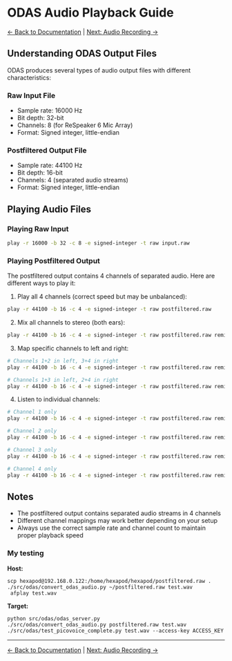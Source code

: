 # ODAS Audio Playback Guide

[← Back to Documentation](../README.md) | [Next: Audio Recording →](audio_recording.md)

## Understanding ODAS Output Files

ODAS produces several types of audio output files with different characteristics:

### Raw Input File
- Sample rate: 16000 Hz
- Bit depth: 32-bit
- Channels: 8 (for ReSpeaker 6 Mic Array)
- Format: Signed integer, little-endian

### Postfiltered Output File
- Sample rate: 44100 Hz
- Bit depth: 16-bit
- Channels: 4 (separated audio streams)
- Format: Signed integer, little-endian

## Playing Audio Files

### Playing Raw Input
```bash
play -r 16000 -b 32 -c 8 -e signed-integer -t raw input.raw
```

### Playing Postfiltered Output

The postfiltered output contains 4 channels of separated audio. Here are different ways to play it:

1. Play all 4 channels (correct speed but may be unbalanced):
```bash
play -r 44100 -b 16 -c 4 -e signed-integer -t raw postfiltered.raw
```

2. Mix all channels to stereo (both ears):
```bash
play -r 44100 -b 16 -c 4 -e signed-integer -t raw postfiltered.raw remix 1,2,3,4 1,2,3,4
```

3. Map specific channels to left and right:
```bash
# Channels 1+2 in left, 3+4 in right
play -r 44100 -b 16 -c 4 -e signed-integer -t raw postfiltered.raw remix 1,2 3,4

# Channels 1+3 in left, 2+4 in right
play -r 44100 -b 16 -c 4 -e signed-integer -t raw postfiltered.raw remix 1,3 2,4
```

4. Listen to individual channels:
```bash
# Channel 1 only
play -r 44100 -b 16 -c 4 -e signed-integer -t raw postfiltered.raw remix 1

# Channel 2 only
play -r 44100 -b 16 -c 4 -e signed-integer -t raw postfiltered.raw remix 2

# Channel 3 only
play -r 44100 -b 16 -c 4 -e signed-integer -t raw postfiltered.raw remix 3

# Channel 4 only
play -r 44100 -b 16 -c 4 -e signed-integer -t raw postfiltered.raw remix 4
```



## Notes
- The postfiltered output contains separated audio streams in 4 channels
- Different channel mappings may work better depending on your setup
- Always use the correct sample rate and channel count to maintain proper playback speed 


### My testing
**Host:**
```
scp hexapod@192.168.0.122:/home/hexapod/hexapod/postfiltered.raw .
./src/odas/convert_odas_audio.py ~/postfiltered.raw test.wav
 afplay test.wav
 ```

 **Target:**
 ```
 python src/odas/odas_server.py
 ./src/odas/convert_odas_audio.py postfiltered.raw test.wav
 ./src/odas/test_picovoice_complete.py test.wav --access-key ACCESS_KEY
 ```

---

[← Back to Documentation](../README.md) | [Next: Audio Recording →](audio_recording.md)